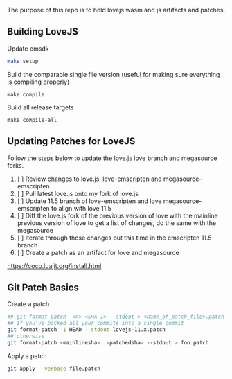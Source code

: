 The purpose of this repo is to hold lovejs wasm and js artifacts and patches.

## Building LoveJS

Update emsdk

``` bash
make setup
```

Build the comparable single file version (useful for making sure everything is compiling properly)
```
make compile
```


Build all release targets
```
make compile-all
```

## Updating Patches for LoveJS
Follow the steps below to update the love.js love branch and megasource forks. 

1. [ ] Review changes to love.js, love-emscripten and megasource-emscripten
2. [ ] Pull latest love.js onto my fork of love.js
3. [ ] Update 11.5 branch of love-emscripten and love megasource-emscripten to align with love 11.5
4. [ ] Diff the love.js fork of the previous version of love with the mainline previous version of love to get a list of changes, do the same with the megasource
5. [ ] Iterate through those changes but this time in the emscripten 11.5 branch
6. [ ] Create a patch as an artifact for love and megasource 


https://coco.luajit.org/install.html

## Git Patch Basics
Create a patch
``` bash
## git format-patch -<n> <SHA-1> --stdout > <name_of_patch_file>.patch
## If you've packed all your commits into a single commit
git format-patch -1 HEAD --stdout lovejs-11.x.patch
## otherwise
git format-patch <mainlinesha>..<patchedsha> --stdout > foo.patch
```

Apply a patch
``` bash
git apply --verbose file.patch
```

